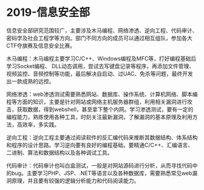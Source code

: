 # 2019-信息安全部

信息安全部研究范围较广，主要涉及木马编程、网络渗透、逆向工程、代码审计、密码学及社会工程学等方向。部门不同方向的成员可以通过相互组队，参加各大CTF夺旗赛及信息安全比赛。

木马编程：木马编程主要学习C/C++、Windows编程及MFC等，打好编程基础后学习Socket编程、 DLL动态调用，尝试去写键盘记录等程序，再添加文件管理、视频监控、音频控制等功能，最后解决自启动、过UAC、免杀等问题，最终开发出一款成熟的远控。

网络渗透：web渗透测试需要熟悉网站、数据库、操作系统、计算机网络、脚本编程等方面的知识，主要是针对网站或网络主机服务器群组，利用相关漏洞进行攻击，获取数据，得到webshell，甚至拿下整个内网。学习渗透测试，要有一定的编程能力，熟练使用各种工具，时刻关注最新漏洞，了解漏洞的基本原理及利用方法，高效率，多实践。

逆向工程：逆向工程主要通过阅读软件的反汇编代码来推断其数据结构、体系结构和程序的设计思路。学习逆向要有良好的编程基础，要精通C/C++、汇编语言、二进制、算法和数据结构以及各种调试工具。

代码审计：代码审计也叫白盒测试，一般是对网站源码进行分析，从而寻找代码中的bug。主要学习PHP、JSP、.NET等语言以及各种数据库，需要熟悉常见web漏洞原理，并且要有较强的逻辑分析能力和代码阅读能力。

